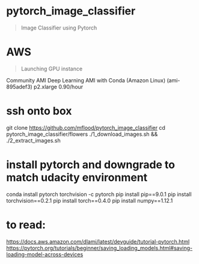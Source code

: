 # pytorch_image_classifier

> Image Classifier using Pytorch

# AWS
> Launching GPU instance

Community AMI
Deep Learning AMI with Conda (Amazon Linux) (ami-895adef3)
p2.xlarge  0.90/hour

# ssh onto box
  git clone https://github.com/mflood/pytorch_image_classifier
  cd pytorch_image_classifier/flowers
  ./1_download_images.sh && ./2_extract_images.sh

# install pytorch and downgrade to match udacity environment
  conda install pytorch torchvision -c pytorch
  pip install pip==9.0.1
  pip install torchvision==0.2.1
  pip install torch==0.4.0
  pip install numpy==1.12.1

# to read:

https://docs.aws.amazon.com/dlami/latest/devguide/tutorial-pytorch.html
https://pytorch.org/tutorials/beginner/saving_loading_models.html#saving-loading-model-across-devices

